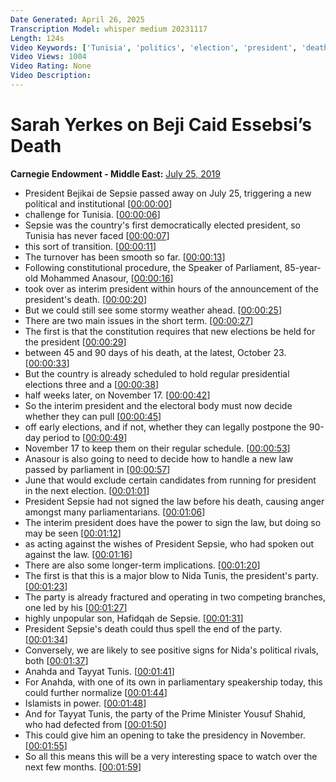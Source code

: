 ```yaml
---
Date Generated: April 26, 2025
Transcription Model: whisper medium 20231117
Length: 124s
Video Keywords: ['Tunisia', 'politics', 'election', 'president', 'death', 'Essebsi', 'Sarah Yerkes', 'expert', 'Middle East', 'MENA', 'North Africa']
Video Views: 1004
Video Rating: None
Video Description: 
---
```


# Sarah Yerkes on Beji Caid Essebsi’s Death
**Carnegie Endowment - Middle East:** [July 25, 2019](https://www.youtube.com/watch?v=DS7X2Lj2-ts)
*  President Bejikai de Sepsie passed away on July 25, triggering a new political and institutional [[00:00:00](https://www.youtube.com/watch?v=DS7X2Lj2-ts&t=0.0s)]
*  challenge for Tunisia. [[00:00:06](https://www.youtube.com/watch?v=DS7X2Lj2-ts&t=6.12s)]
*  Sepsie was the country's first democratically elected president, so Tunisia has never faced [[00:00:07](https://www.youtube.com/watch?v=DS7X2Lj2-ts&t=7.12s)]
*  this sort of transition. [[00:00:11](https://www.youtube.com/watch?v=DS7X2Lj2-ts&t=11.92s)]
*  The turnover has been smooth so far. [[00:00:13](https://www.youtube.com/watch?v=DS7X2Lj2-ts&t=13.66s)]
*  Following constitutional procedure, the Speaker of Parliament, 85-year-old Mohammed Anasour, [[00:00:16](https://www.youtube.com/watch?v=DS7X2Lj2-ts&t=16.240000000000002s)]
*  took over as interim president within hours of the announcement of the president's death. [[00:00:20](https://www.youtube.com/watch?v=DS7X2Lj2-ts&t=20.88s)]
*  But we could still see some stormy weather ahead. [[00:00:25](https://www.youtube.com/watch?v=DS7X2Lj2-ts&t=25.18s)]
*  There are two main issues in the short term. [[00:00:27](https://www.youtube.com/watch?v=DS7X2Lj2-ts&t=27.12s)]
*  The first is that the constitution requires that new elections be held for the president [[00:00:29](https://www.youtube.com/watch?v=DS7X2Lj2-ts&t=29.96s)]
*  between 45 and 90 days of his death, at the latest, October 23. [[00:00:33](https://www.youtube.com/watch?v=DS7X2Lj2-ts&t=33.8s)]
*  But the country is already scheduled to hold regular presidential elections three and a [[00:00:38](https://www.youtube.com/watch?v=DS7X2Lj2-ts&t=38.88s)]
*  half weeks later, on November 17. [[00:00:42](https://www.youtube.com/watch?v=DS7X2Lj2-ts&t=42.24s)]
*  So the interim president and the electoral body must now decide whether they can pull [[00:00:45](https://www.youtube.com/watch?v=DS7X2Lj2-ts&t=45.480000000000004s)]
*  off early elections, and if not, whether they can legally postpone the 90-day period to [[00:00:49](https://www.youtube.com/watch?v=DS7X2Lj2-ts&t=49.400000000000006s)]
*  November 17 to keep them on their regular schedule. [[00:00:53](https://www.youtube.com/watch?v=DS7X2Lj2-ts&t=53.92s)]
*  Anasour is also going to need to decide how to handle a new law passed by parliament in [[00:00:57](https://www.youtube.com/watch?v=DS7X2Lj2-ts&t=57.96s)]
*  June that would exclude certain candidates from running for president in the next election. [[00:01:01](https://www.youtube.com/watch?v=DS7X2Lj2-ts&t=61.4s)]
*  President Sepsie had not signed the law before his death, causing anger amongst many parliamentarians. [[00:01:06](https://www.youtube.com/watch?v=DS7X2Lj2-ts&t=66.56s)]
*  The interim president does have the power to sign the law, but doing so may be seen [[00:01:12](https://www.youtube.com/watch?v=DS7X2Lj2-ts&t=72.48s)]
*  as acting against the wishes of President Sepsie, who had spoken out against the law. [[00:01:16](https://www.youtube.com/watch?v=DS7X2Lj2-ts&t=76.2s)]
*  There are also some longer-term implications. [[00:01:20](https://www.youtube.com/watch?v=DS7X2Lj2-ts&t=80.36s)]
*  The first is that this is a major blow to Nida Tunis, the president's party. [[00:01:23](https://www.youtube.com/watch?v=DS7X2Lj2-ts&t=83.08s)]
*  The party is already fractured and operating in two competing branches, one led by his [[00:01:27](https://www.youtube.com/watch?v=DS7X2Lj2-ts&t=87.04s)]
*  highly unpopular son, Hafidqah de Sepsie. [[00:01:31](https://www.youtube.com/watch?v=DS7X2Lj2-ts&t=91.32000000000001s)]
*  President Sepsie's death could thus spell the end of the party. [[00:01:34](https://www.youtube.com/watch?v=DS7X2Lj2-ts&t=94.72s)]
*  Conversely, we are likely to see positive signs for Nida's political rivals, both [[00:01:37](https://www.youtube.com/watch?v=DS7X2Lj2-ts&t=97.56s)]
*  Anahda and Tayyat Tunis. [[00:01:41](https://www.youtube.com/watch?v=DS7X2Lj2-ts&t=101.92s)]
*  For Anahda, with one of its own in parliamentary speakership today, this could further normalize [[00:01:44](https://www.youtube.com/watch?v=DS7X2Lj2-ts&t=104.32000000000001s)]
*  Islamists in power. [[00:01:48](https://www.youtube.com/watch?v=DS7X2Lj2-ts&t=108.58000000000001s)]
*  And for Tayyat Tunis, the party of the Prime Minister Yousuf Shahid, who had defected from [[00:01:50](https://www.youtube.com/watch?v=DS7X2Lj2-ts&t=110.58000000000001s)]
*  This could give him an opening to take the presidency in November. [[00:01:55](https://www.youtube.com/watch?v=DS7X2Lj2-ts&t=115.64s)]
*  So all this means this will be a very interesting space to watch over the next few months. [[00:01:59](https://www.youtube.com/watch?v=DS7X2Lj2-ts&t=119.36s)]
